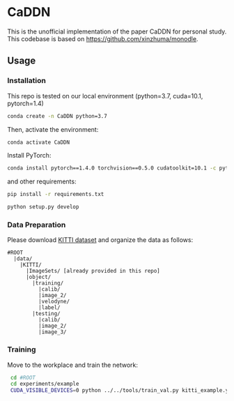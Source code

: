 # CaDDN

This is the unofficial implementation of the paper CaDDN for personal study.
This codebase is based on https://github.com/xinzhuma/monodle.

## Usage

### Installation
This repo is tested on our local environment (python=3.7, cuda=10.1, pytorch=1.4)

```bash
conda create -n CaDDN python=3.7
```
Then, activate the environment:
```bash
conda activate CaDDN
```

Install PyTorch:

```bash
conda install pytorch==1.4.0 torchvision==0.5.0 cudatoolkit=10.1 -c pytorch
```

and other  requirements:
```bash
pip install -r requirements.txt

python setup.py develop
```



### Data Preparation
Please download [KITTI dataset](http://www.cvlibs.net/datasets/kitti/eval_object.php?obj_benchmark=3d) and organize the data as follows:

```
#ROOT
  |data/
    |KITTI/
      |ImageSets/ [already provided in this repo]
      |object/			
        |training/
          |calib/
          |image_2/
          |velodyne/
          |label/
        |testing/
          |calib/
          |image_2/
          |image_3/
```

### Training

Move to the workplace and train the network:

```sh
 cd #ROOT
 cd experiments/example
 CUDA_VISIBLE_DEVICES=0 python ../../tools/train_val.py kitti_example.yaml
```

[comment]: <> (### Plan)

[comment]: <> (We want to build a codebase based on the image voxel method &#40;DSGN&#40;stereo&#41;, CaDDN&#40;monocular&#41;, SECOND&#40;LiDAR&#41;&#41;.)

[comment]: <> (The implementation of CaDDN is coming soon.)

[comment]: <> (The implementation of Voxel-based code-based is coming soom.)

